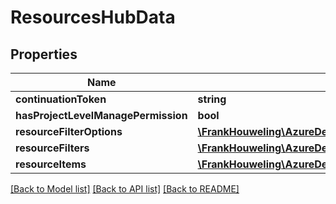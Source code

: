 # ResourcesHubData

## Properties
Name | Type | Description | Notes
------------ | ------------- | ------------- | -------------
**continuationToken** | **string** |  | [optional] 
**hasProjectLevelManagePermission** | **bool** |  | [optional] 
**resourceFilterOptions** | [**\FrankHouweling\AzureDevOpsClient\DistributedTask\Model\ResourceFilterOptions**](ResourceFilterOptions.md) |  | [optional] 
**resourceFilters** | [**\FrankHouweling\AzureDevOpsClient\DistributedTask\Model\ResourceFilters**](ResourceFilters.md) |  | [optional] 
**resourceItems** | [**\FrankHouweling\AzureDevOpsClient\DistributedTask\Model\ResourceItem[]**](ResourceItem.md) |  | [optional] 

[[Back to Model list]](../README.md#documentation-for-models) [[Back to API list]](../README.md#documentation-for-api-endpoints) [[Back to README]](../README.md)


